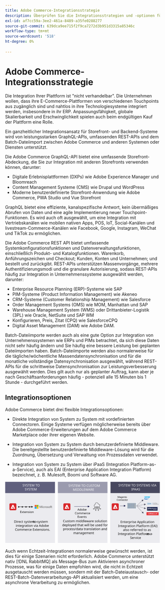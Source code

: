 ```yaml
---
title: Adobe Commerce-Integrationsstrategie
description: Überprüfen Sie die Integrationsstrategien und -optionen für Ihre Adobe Commerce-Implementierung.
exl-id: af7cc59a-3ee2-461a-8489-a35fe0288277
source-git-commit: 639dca9ee715f2f9ca7272d3b951d3315a85346c
workflow-type: tm+mt
source-wordcount: '518'
ht-degree: 0%

---
```


# Adobe Commerce-Integrationsstrategie

Die Integration Ihrer Plattform ist &quot;nicht verhandelbar&quot;. Die Unternehmen wollen, dass ihre E-Commerce-Plattformen von verschiedenen Touchpoints aus zugänglich sind und nahtlos in ihre Technologiesysteme integriert werden, insbesondere in ihr ERP. Anpassungsfähigkeit, globale Skalierbarkeit und Erschwinglichkeit spielen auch beim endgültigen Kauf der Plattform eine Rolle.

Ein ganzheitlicher Integrationsansatz für Storefront- und Backend-Systeme wird von leistungsstarken GraphQL-APIs, umfassenden REST-APIs und dem Batch-Dateiimport zwischen Adobe Commerce und anderen Systemen oder Diensten unterstützt.

Die Adobe Commerce GraphQL-API bietet eine umfassende Storefront-Abdeckung, die Sie zur Integration mit anderen Storefronts verwenden können, darunter:

- Digitale Erlebnisplattformen (DXPs) wie Adobe Experience Manager und Bloomreach
- Content Management Systeme (CMS) wie Drupal und WordPress
- Moderne benutzerdefinierte Storefront-Anwendung wie Adobe Commerce, PWA Studio und Vue Storefront

GraphQL bietet eine effiziente, kanalspezifische Antwort, kein übermäßiges Abrufen von Daten und eine agile Implementierung neuer Touchpoint-Funktionen. Es wird auch oft ausgewählt, um eine Integration mit Vertriebskanälen wie mobilen nativen Apps, POS, IoT, Social-Kanälen und livestream-Commerce-Kanälen wie Facebook, Google, Instagram, WeChat und TikTok zu ermöglichen.

Die Adobe Commerce REST API bietet umfassende Systemkonfigurationsfunktionen und Datenverwaltungsfunktionen, einschließlich Produkt- und Katalogfunktionen. Warenkorb, Anführungszeichen und Checkout; Kunden, Konten und Unternehmen; und bestellt und zurückgibt. REST-APIs unterstützen Massenvorgänge, mehrere Authentifizierungsmodi und die granulare Autorisierung, sodass REST-APIs häufig zur Integration in Unternehmenssysteme ausgewählt werden, darunter:

- Enterprise Resource Planning (ERP)-Systeme wie SAP
- PIM-Systeme (Product Information Management) wie Akeneo
- CRM-Systeme (Customer Relationship Management) wie Salesforce
- Order Management Systems (OMS) wie MOM, Manhattan und SAP
- Warehouse Management System (WMS) oder Drittanbieter-Logistik (3PL) wie Oracle, NetSuite und SAP WM
- Konfigurieren, Preis, Zitat (CPQ) wie SalesforceCPQ
- Digital Asset Management (DAM) wie Adobe DAM.

Batch-Dateiimporte werden auch als eine gute Option zur Integration von Unternehmenssystemen wie ERPs und PIMs betrachtet, da sich diese Daten nicht sehr häufig ändern und Sie häufig eine bessere Leistung bei geplanten Dateiimporten haben. Batch-Dateiimporte werden also normalerweise für die tägliche/wöchentliche Massendatensynchronisation und für die monatliche vollständige Datensynchronisation ausgewählt, während REST-APIs für die schrittweise Datensynchronisation zur Leistungsverbesserung ausgewählt werden. Dies gilt auch nur als geplanter Auftrag, kann aber je nach Geschäftsanforderungen häufig - potenziell alle 15 Minuten bis 1 Stunde - durchgeführt werden.

## Integrationsoptionen

Adobe Commerce bietet drei flexible Integrationsoptionen:

- Direkte Integration von System zu System mit vordefinierten Connectoren. Einige Systeme verfügen möglicherweise bereits über Adobe Commerce-Erweiterungen auf dem Adobe Commerce Marketplace oder ihrer eigenen Website.

- Integration von System zu System durch benutzerdefinierte Middleware. Die bereitgestellte benutzerdefinierte Middleware-Lösung wird für die Zuordnung, Übersetzung und Verwaltung von Prozessdaten verwendet.

- Integration von System zu System über iPaaS (Integration Platform-as-a-Service), auch als EAI (Enterprise Application Integration Platform) bezeichnet, z. B. Mulesoft, Boomi und Software AG.

![Adobe Commerce-Integrationsoptionen](../../assets/playbooks/integration-options.svg)

Auch wenn Echtzeit-Integrationen normalerweise gewünscht werden, ist dies für einige Szenarien nicht erforderlich. Adobe Commerce unterstützt nativ [!DNL RabbitMQ] als Message-Bus zum Aktivieren asynchroner Prozesse, was für einige Daten empfohlen wird, die nicht in Echtzeit ausgetauscht werden müssen, sondern mit der Batch-Dateiaustausch- oder REST-Batch-Datenverarbeitungs-API aktualisiert werden, um eine asynchrone Verarbeitung zu ermöglichen.
